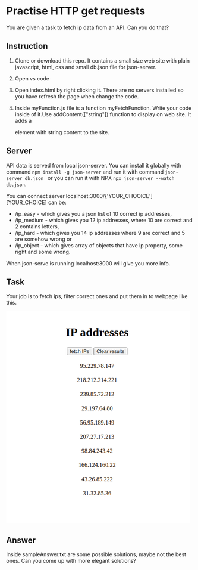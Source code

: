 # Practise HTTP get requests
You are given a task to fetch ip data from an API. Can you do that?

## Instruction
1. Clone or download this repo.
  It contains a small size web site with plain javascript, html, css and small db.json file for json-server.

2. Open vs code
3. Open index.html by right clicking it. There are no servers installed so you have refresh the page when change the code.
4. Inside myFunction.js file is a function myFetchFunction. Write your code inside of it.Use addContent(["string"]) function 
  to display on web site. It adds a <div> element with string content to the site.

## Server
API data is served from local json-server. You can install it globally with command 
`npm install -g json-server` and run it with command `json-server db.json ` 
or you can run it with NPX `npx json-server --watch db.json`.

You can connect server localhost:3000/{'YOUR_CHOOICE']
[YOUR_CHOICE] can be:
* /ip_easy - which gives you a json list of 10 correct ip addresses,
* /ip_medium - which gives you 12 ip addresses, where 10 are correct and 2 contains letters,
* /ip_hard - which gives you 14 ip addresses where 9 are correct and 5 are somehow wrong or
* /ip_object - which gives array of objects that have ip property, some right and some wrong.

When json-serve is running localhost:3000 will give you more info.

## Task
Your job is to fetch ips, filter correct ones and put them in to webpage like this. 

![Alt text](images/ip-addresses.png?raw=true)

## Answer
Inside sampleAnswer.txt are some possible solutions, maybe not the best ones. Can you come up with more elegant solutions?
